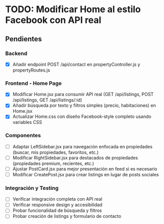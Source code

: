 # TODO: Modificar Home al estilo Facebook con API real

## Pendientes

### Backend
- [x] Añadir endpoint POST /api/contact en propertyController.js y propertyRoutes.js

### Frontend - Home Page
- [x] Modificar Home.jsx para consumir API real (GET /api/listings, POST /api/listings, GET /api/listings/:id)
- [x] Añadir búsqueda por texto y filtros simples (precio, habitaciones) en Home.jsx
- [x] Actualizar Home.css con diseño Facebook-style completo usando variables CSS

### Componentes
- [ ] Adaptar LeftSidebar.jsx para navegación enfocada en propiedades (buscar, mis propiedades, favoritos, etc.)
- [ ] Modificar RightSidebar.jsx para destacados de propiedades (propiedades premium, recientes, etc.)
- [ ] Ajustar PostCard.jsx para mejor presentación en feed si es necesario
- [ ] Modificar CreatePost.jsx para crear listings en lugar de posts sociales

### Integración y Testing
- [ ] Verificar integración completa con API real
- [ ] Verificar responsive design y accesibilidad
- [ ] Probar funcionalidad de búsqueda y filtros
- [ ] Probar creación de listings y formulario de contacto

